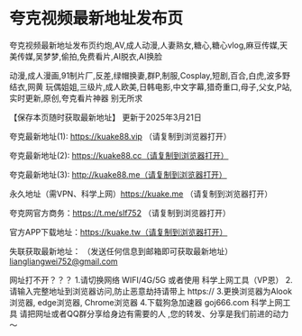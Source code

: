 # 夸克视频最新地址发布页

夸克视频最新地址发布页约炮,AV,成人动漫,人妻熟女,糖心,糖心vlog,麻豆传媒,天美传媒,吴梦梦,偷拍,免费看片,AI脱衣,AI换脸


动漫,成人漫画,91制片厂,反差,绿帽换妻,群P,制服,Cosplay,短剧,百合,白虎,波多野结衣,网黄
玩偶姐姐,三级片,成人欧美,日韩电影,中文字幕,猎奇重口,母子,父女,P站,实时更新,原创,夸克看片神器 别无所求

【保存本页随时获取最新地址】 更新于2025年3月21日

夸克最新地址(1): https://kuake88.vip （请复制到浏览器打开）

夸克最新地址(2): https://kuake88.cc（请复制到浏览器打开）

夸克最新地址(3): http://kuake88.me（请复制到浏览器打开）

永久地址（需VPN、科学上网）https://kuake.me （请复制到浏览器打开）

夸克网官方商务：https://t.me/slf752 （请复制到浏览器打开）

官方APP下载地址：https://kuake.tw（请复制到浏览器打开）

失联获取最新地址： （发送任何信息到邮箱即可获取最新地址）liangliangwei752@gmail.com

网址打不开？？？ 1.请切换网络 WIFI/4G/5G 或者使用 科学上网工具（VP恩）
 2.请输入完整地址到浏览器访问,防止恶意劫持请带上 https://
 3.更换浏览器为Alook浏览器, edge浏览器, Chrome浏览器 
4.下载狗急加速器 goj666.com 科学上网工具 请把网址或者QQ群分享给身边有需要的人 ,您的转发、分享是我们前进的动力～
